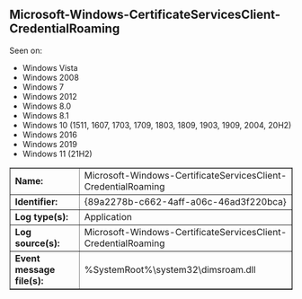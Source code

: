 ## Microsoft-Windows-CertificateServicesClient-CredentialRoaming

Seen on:
* Windows Vista
* Windows 2008
* Windows 7
* Windows 2012
* Windows 8.0
* Windows 8.1
* Windows 10 (1511, 1607, 1703, 1709, 1803, 1809, 1903, 1909, 2004, 20H2)
* Windows 2016
* Windows 2019
* Windows 11 (21H2)

<table border="1" class="docutils">
  <tbody>
    <tr>
      <td><b>Name:</b></td>
      <td>Microsoft-Windows-CertificateServicesClient-CredentialRoaming</td>
    </tr>
    <tr>
      <td><b>Identifier:</b></td>
      <td>{89a2278b-c662-4aff-a06c-46ad3f220bca}</td>
    </tr>
    <tr>
      <td><b>Log type(s):</b></td>
      <td>Application</td>
    </tr>
    <tr>
      <td><b>Log source(s):</b></td>
      <td>Microsoft-Windows-CertificateServicesClient-CredentialRoaming</td>
    </tr>
    <tr>
      <td><b>Event message file(s):</b></td>
      <td>%SystemRoot%\system32\dimsroam.dll</td>
    </tr>
  </tbody>
</table>

&nbsp;


